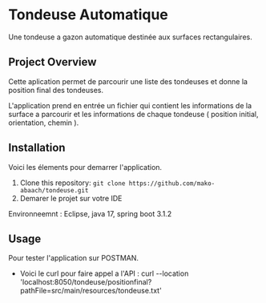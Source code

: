 # Tondeuse Automatique 

Une tondeuse a gazon automatique destinée aux surfaces rectangulaires.

## Project Overview

Cette aplication permet de parcourir une liste des tondeuses et donne la position final des tondeuses.

L'application prend en entrée un fichier qui contient les informations de la surface a parcourir et les informations de chaque tondeuse ( position initial, orientation, chemin ).

## Installation

Voici les élements pour demarrer l'application.

1. Clone this repository: `git clone https://github.com/mako-abaach/tondeuse.git`
2. Demarer le projet sur votre IDE

Environneemnt : Eclipse, java 17, spring boot 3.1.2

## Usage

Pour tester l'application sur POSTMAN.

- Voici le curl pour faire appel a l'API : curl --location 'localhost:8050/tondeuse/positionfinal?pathFile=src/main/resources/tondeuse.txt'


